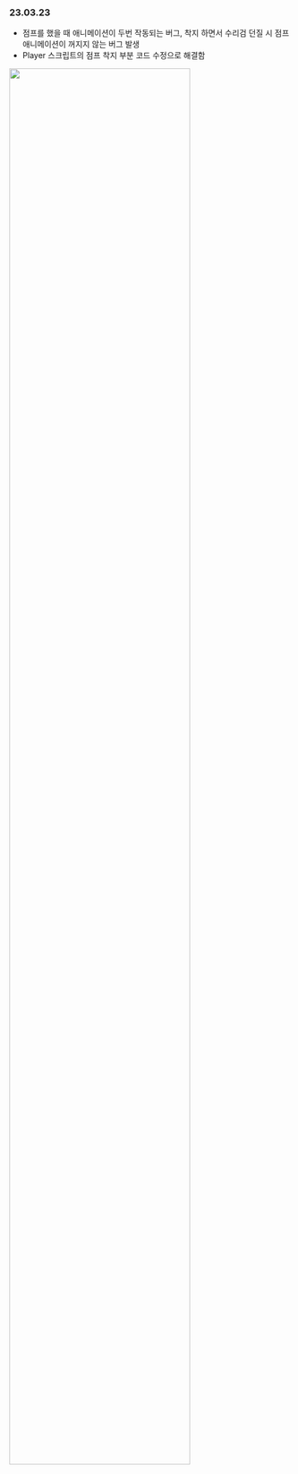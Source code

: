 ### 23.03.23
* 점프를 했을 때 애니메이션이 두번 작동되는 버그, 착지 하면서 수리검 던질 시 점프 애니메이션이 꺼지지 않는 버그 발생
* Player 스크립트의 점프 착지 부분 코드 수정으로 해결함

<img width ="80%" src="https://user-images.githubusercontent.com/86179438/227543646-df7c31ec-f057-441e-a5e8-201694ef1eda.mp4"/>

